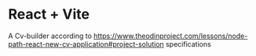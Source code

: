 # React + Vite

A Cv-builder according to https://www.theodinproject.com/lessons/node-path-react-new-cv-application#project-solution specifications
